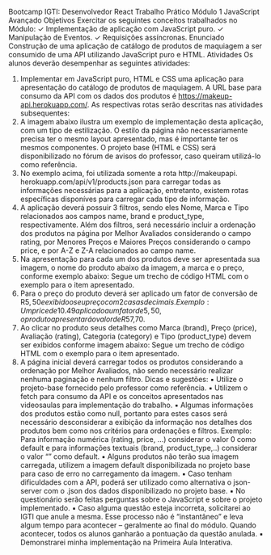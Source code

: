 Bootcamp IGTI: Desenvolvedor React
Trabalho Prático
Módulo 1 JavaScript Avançado
Objetivos
Exercitar os seguintes conceitos trabalhados no Módulo:
✓ Implementação de aplicação com JavaScript puro.
✓ Manipulação de Eventos.
✓ Requisições assíncronas.
Enunciado
Construção de uma aplicação de catálogo de produtos de maquiagem a ser consumido de uma API
utilizando JavaScript puro e HTML.
Atividades
Os alunos deverão desempenhar as seguintes atividades:
1. Implementar em JavaScript puro, HTML e CSS uma aplicação para apresentação do catálogo
de produtos de maquiagem. A URL base para consumo da API com os dados dos produtos é
https://makeup-api.herokuapp.com/. As respectivas rotas serão descritas nas atividades
subsequentes:
2. A imagem abaixo ilustra um exemplo de implementação desta aplicação, com um tipo de
estilização. O estilo da página não necessariamente precisa ter o mesmo layout apresentado,
mas é importante ter os mesmos componentes. O projeto base (HTML e CSS) será
disponibilizado no fórum de avisos do professor, caso queiram utilizá-lo como referência.
3. No exemplo acima, foi utilizada somente a rota http://makeupapi.
herokuapp.com/api/v1/products.json para carregar todas as informações necessárias
para a aplicação, entretanto, existem rotas específicas disponíves para carregar cada tipo de
informação.
4. A aplicação deverá possuir 3 filtros, sendo eles Nome, Marca e Tipo relacionados aos campos
name, brand e product_type, respectivamente. Além dos filtros, será necessário incluir a
ordenação dos produtos na página por Melhor Avaliados considerando o campo rating, por
Menores Preços e Maiores Preços considerando o campo price, e por A-Z e Z-A relacionados
ao campo name.
5. Na apresentação para cada um dos produtos deve ser apresentada sua imagem, o nome do
produto abaixo da imagem, a marca e o preço, conforme exemplo abaixo:
Segue um trecho de código HTML com o exemplo para o item apresentado.
6. Para o preço do produto deverá ser aplicado um fator de conversão de R$5,50 e exibido o
seu preço com 2 casas decimais. Exemplo: Um price de 10.49 aplicado a um fator de 5,50, o
produto apresentará o valor de R$57,70.
7. Ao clicar no produto seus detalhes como Marca (brand), Preço (price), Avaliação (rating),
Categoria (category) e Tipo (product_type) devem ser exibidos conforme imagem abaixo:
Segue um trecho de código HTML com o exemplo para o item apresentado.
8. A página inicial deverá carregar todos os produtos considerando a ordenação por Melhor
Avaliados, não sendo necessário realizar nenhuma paginação e nenhum filtro.
Dicas e sugestões:
▪ Utilize o projeto-base fornecido pelo professor como referência.
▪ Utilizem o fetch para consumo da API e os conceitos apresentados nas videosaulas para
implementação do trabalho.
▪ Algumas informações dos produtos estão como null, portanto para estes casos será
necessário desconsiderar a exibição da informação nos detalhes dos produtos bem como
nos critérios para ordenações e filtros. Exemplo: Para informação numérica (rating, price, ...)
considerar o valor 0 como default e para informações textuais (brand, product_type,..)
considerar o valor “” como default.
▪ Alguns produtos não terão sua imagem carregada, utilizem a imagem default disponibilizada
no projeto base para caso de erro no carregamento da imagem.
▪ Caso tenham dificuldades com a API, poderá ser utilizado como alternativa o json-server com
o .json dos dados disponibilizado no projeto base.
▪ No questionário serão feitas perguntas sobre o JavaScript e sobre o projeto implementado.
▪ Caso alguma questão esteja incorreta, solicitarei ao IGTI que anule a mesma. Esse processo não é “instantâneo” e leva algum tempo para acontecer – geralmente ao final do módulo. Quando acontecer, todos os alunos ganharão a pontuação da questão anulada.
▪ Demonstrarei minha implementação na Primeira Aula Interativa.

